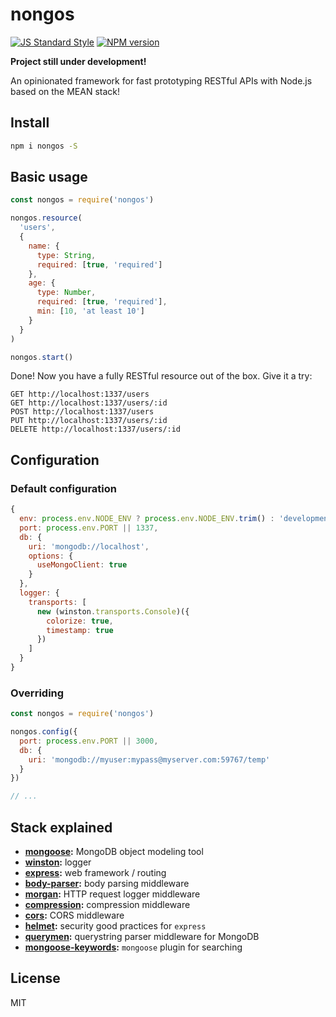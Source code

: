 # nongos

[![JS Standard Style][standard-image]][standard-url]
[![NPM version][npm-image]][npm-url]

**Project still under development!**

An opinionated framework for fast prototyping RESTful APIs with Node.js based on the MEAN stack!

## Install

```sh
npm i nongos -S
```

## Basic usage

```js
const nongos = require('nongos')

nongos.resource(
  'users',
  {
    name: {
      type: String,
      required: [true, 'required']
    },
    age: {
      type: Number,
      required: [true, 'required'],
      min: [10, 'at least 10']
    }
  }
)

nongos.start()
```

Done! Now you have a fully RESTful resource out of the box. Give it a try:

```
GET http://localhost:1337/users
GET http://localhost:1337/users/:id
POST http://localhost:1337/users
PUT http://localhost:1337/users/:id
DELETE http://localhost:1337/users/:id
```

## Configuration

### Default configuration

```js
{
  env: process.env.NODE_ENV ? process.env.NODE_ENV.trim() : 'development',
  port: process.env.PORT || 1337,
  db: {
    uri: 'mongodb://localhost',
    options: {
      useMongoClient: true
    }
  },
  logger: {
    transports: [
      new (winston.transports.Console)({
        colorize: true,
        timestamp: true
      })
    ]
  }
}
```

### Overriding

```js
const nongos = require('nongos')

nongos.config({
  port: process.env.PORT || 3000,
  db: {
    uri: 'mongodb://myuser:mypass@myserver.com:59767/temp'
  }
})

// ...
```

## Stack explained

* **[mongoose](https://github.com/Automattic/mongoose):** MongoDB object modeling tool
* **[winston](https://github.com/winstonjs/winston):** logger
* **[express](https://github.com/expressjs/express):** web framework / routing
* **[body-parser](https://github.com/expressjs/body-parser):** body parsing middleware
* **[morgan](https://github.com/expressjs/morgan):** HTTP request logger middleware
* **[compression](https://github.com/expressjs/compression):** compression middleware
* **[cors](https://github.com/expressjs/cors):** CORS middleware
* **[helmet](https://github.com/helmetjs/helmet):** security good practices for `express`
* **[querymen](https://github.com/diegohaz/querymen):** querystring parser middleware for MongoDB
* **[mongoose-keywords](https://github.com/diegohaz/mongoose-keywords):** `mongoose` plugin for searching

## License

MIT

[standard-url]: http://standardjs.com
[standard-image]: https://img.shields.io/badge/code%20style-standard-brightgreen.svg

[npm-url]: https://npmjs.org/package/nongos
[npm-image]: https://img.shields.io/npm/v/nongos.svg?style=flat-square
